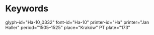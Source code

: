 # Keywords
glyph-id="Ha-10_0332"
font-id="Ha-10"
printer-id="Ha"
printer="Jan Haller"
period="1505–1525"
place="Kraków"
PT plate="173"
